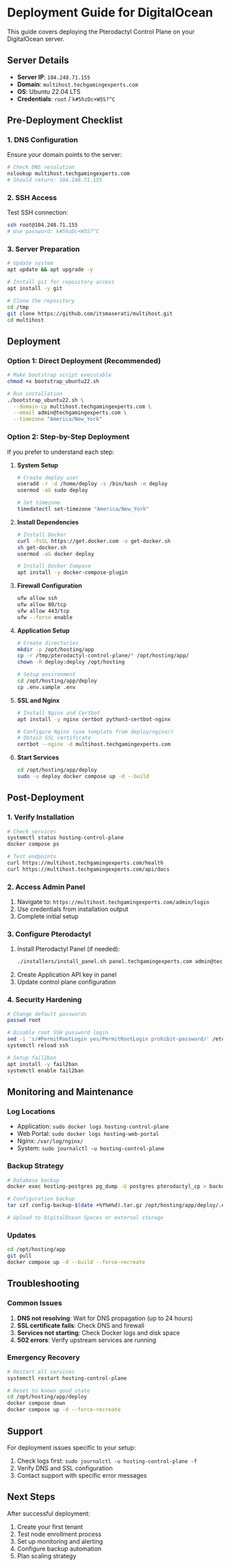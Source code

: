 # Deployment Guide for DigitalOcean

This guide covers deploying the Pterodactyl Control Plane on your DigitalOcean server.

## Server Details

- **Server IP**: `104.248.71.155`
- **Domain**: `multihost.techgamingexperts.com`
- **OS**: Ubuntu 22.04 LTS
- **Credentials**: `root` / `k#5hzDc+W5S?^C`

## Pre-Deployment Checklist

### 1. DNS Configuration
Ensure your domain points to the server:
```bash
# Check DNS resolution
nslookup multihost.techgamingexperts.com
# Should return: 104.248.71.155
```

### 2. SSH Access
Test SSH connection:
```bash
ssh root@104.248.71.155
# Use password: k#5hzDc+W5S?^C
```

### 3. Server Preparation
```bash
# Update system
apt update && apt upgrade -y

# Install git for repository access
apt install -y git

# Clone the repository
cd /tmp
git clone https://github.com/itsmaserati/multihost.git
cd multihost
```

## Deployment

### Option 1: Direct Deployment (Recommended)
```bash
# Make bootstrap script executable
chmod +x bootstrap_ubuntu22.sh

# Run installation
./bootstrap_ubuntu22.sh \
  --domain-cp multihost.techgamingexperts.com \
  --email admin@techgamingexperts.com \
  --timezone "America/New_York"
```

### Option 2: Step-by-Step Deployment
If you prefer to understand each step:

1. **System Setup**
   ```bash
   # Create deploy user
   useradd -r -d /home/deploy -s /bin/bash -m deploy
   usermod -aG sudo deploy
   
   # Set timezone
   timedatectl set-timezone "America/New_York"
   ```

2. **Install Dependencies**
   ```bash
   # Install Docker
   curl -fsSL https://get.docker.com -o get-docker.sh
   sh get-docker.sh
   usermod -aG docker deploy
   
   # Install Docker Compose
   apt install -y docker-compose-plugin
   ```

3. **Firewall Configuration**
   ```bash
   ufw allow ssh
   ufw allow 80/tcp
   ufw allow 443/tcp
   ufw --force enable
   ```

4. **Application Setup**
   ```bash
   # Create directories
   mkdir -p /opt/hosting/app
   cp -r /tmp/pterodactyl-control-plane/* /opt/hosting/app/
   chown -R deploy:deploy /opt/hosting
   
   # Setup environment
   cd /opt/hosting/app/deploy
   cp .env.sample .env
   ```

5. **SSL and Nginx**
   ```bash
   # Install Nginx and Certbot
   apt install -y nginx certbot python3-certbot-nginx
   
   # Configure Nginx (use template from deploy/nginx/)
   # Obtain SSL certificate
   certbot --nginx -d multihost.techgamingexperts.com
   ```

6. **Start Services**
   ```bash
   cd /opt/hosting/app/deploy
   sudo -u deploy docker compose up -d --build
   ```

## Post-Deployment

### 1. Verify Installation
```bash
# Check services
systemctl status hosting-control-plane
docker compose ps

# Test endpoints
curl https://multihost.techgamingexperts.com/health
curl https://multihost.techgamingexperts.com/api/docs
```

### 2. Access Admin Panel
1. Navigate to: `https://multihost.techgamingexperts.com/admin/login`
2. Use credentials from installation output
3. Complete initial setup

### 3. Configure Pterodactyl
1. Install Pterodactyl Panel (if needed):
   ```bash
   ./installers/install_panel.sh panel.techgamingexperts.com admin@techgamingexperts.com
   ```
2. Create Application API key in panel
3. Update control plane configuration

### 4. Security Hardening
```bash
# Change default passwords
passwd root

# Disable root SSH password login
sed -i 's/#PermitRootLogin yes/PermitRootLogin prohibit-password/' /etc/ssh/sshd_config
systemctl reload ssh

# Setup fail2ban
apt install -y fail2ban
systemctl enable fail2ban
```

## Monitoring and Maintenance

### Log Locations
- Application: `sudo docker logs hosting-control-plane`
- Web Portal: `sudo docker logs hosting-web-portal`
- Nginx: `/var/log/nginx/`
- System: `sudo journalctl -u hosting-control-plane`

### Backup Strategy
```bash
# Database backup
docker exec hosting-postgres pg_dump -U postgres pterodactyl_cp > backup-$(date +%Y%m%d).sql

# Configuration backup
tar czf config-backup-$(date +%Y%m%d).tar.gz /opt/hosting/app/deploy/.env /etc/nginx/sites-enabled/

# Upload to DigitalOcean Spaces or external storage
```

### Updates
```bash
cd /opt/hosting/app
git pull
docker compose up -d --build --force-recreate
```

## Troubleshooting

### Common Issues
1. **DNS not resolving**: Wait for DNS propagation (up to 24 hours)
2. **SSL certificate fails**: Check DNS and firewall
3. **Services not starting**: Check Docker logs and disk space
4. **502 errors**: Verify upstream services are running

### Emergency Recovery
```bash
# Restart all services
systemctl restart hosting-control-plane

# Reset to known good state
cd /opt/hosting/app/deploy
docker compose down
docker compose up -d --force-recreate
```

## Support

For deployment issues specific to your setup:
1. Check logs first: `sudo journalctl -u hosting-control-plane -f`
2. Verify DNS and SSL configuration
3. Contact support with specific error messages

## Next Steps

After successful deployment:
1. Create your first tenant
2. Test node enrollment process
3. Set up monitoring and alerting
4. Configure backup automation
5. Plan scaling strategy